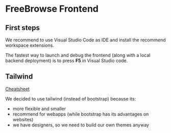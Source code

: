 # FreeBrowse Frontend

## First steps

We recommend to use Visual Studio Code as IDE and install the recommend workspace extensions.

The fastest way to launch and debug the frontend (along with a local backend deployment) is to press **F5** in Visual Studio code.

## Tailwind

[Cheatsheet](https://tailwindcomponents.com/cheatsheet/)

We decided to use tailwind (instead of bootstrap) because its:
- more flexible and smaller
- recommend for webapps (while bootstrap has its advantages on websites)
- we have designers, so we need to build our own themes anyway
